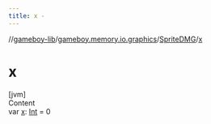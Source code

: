 ```yaml
---
title: x -
---
```

//[gameboy-lib](../../index.md)/[gameboy.memory.io.graphics](../index.md)/[SpriteDMG](index.md)/[x](x.md)



# x  
[jvm]  
Content  
var [x](x.md): [Int](https://kotlinlang.org/api/latest/jvm/stdlib/kotlin/-int/index.html) = 0  



